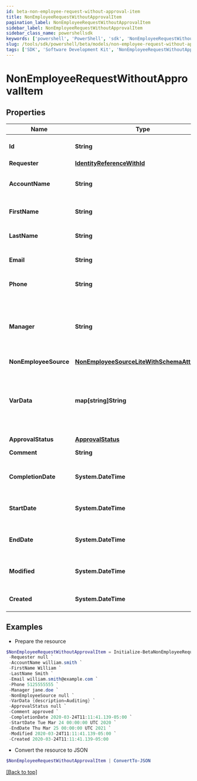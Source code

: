 ```yaml
---
id: beta-non-employee-request-without-approval-item
title: NonEmployeeRequestWithoutApprovalItem
pagination_label: NonEmployeeRequestWithoutApprovalItem
sidebar_label: NonEmployeeRequestWithoutApprovalItem
sidebar_class_name: powershellsdk
keywords: ['powershell', 'PowerShell', 'sdk', 'NonEmployeeRequestWithoutApprovalItem', 'BetaNonEmployeeRequestWithoutApprovalItem'] 
slug: /tools/sdk/powershell/beta/models/non-employee-request-without-approval-item
tags: ['SDK', 'Software Development Kit', 'NonEmployeeRequestWithoutApprovalItem', 'BetaNonEmployeeRequestWithoutApprovalItem']
---
```



# NonEmployeeRequestWithoutApprovalItem

## Properties

Name | Type | Description | Notes
------------ | ------------- | ------------- | -------------
**Id** | **String** | Non-Employee request id. | [optional] 
**Requester** | [**IdentityReferenceWithId**](identity-reference-with-id) |  | [optional] 
**AccountName** | **String** | Requested identity account name. | [optional] 
**FirstName** | **String** | Non-Employee's first name. | [optional] 
**LastName** | **String** | Non-Employee's last name. | [optional] 
**Email** | **String** | Non-Employee's email. | [optional] 
**Phone** | **String** | Non-Employee's phone. | [optional] 
**Manager** | **String** | The account ID of a valid identity to serve as this non-employee's manager. | [optional] 
**NonEmployeeSource** | [**NonEmployeeSourceLiteWithSchemaAttributes**](non-employee-source-lite-with-schema-attributes) |  | [optional] 
**VarData** | **map[string]String** | Additional attributes for a non-employee. Up to 10 custom attributes can be added. | [optional] 
**ApprovalStatus** | [**ApprovalStatus**](approval-status) |  | [optional] 
**Comment** | **String** | Comment of requester | [optional] 
**CompletionDate** | **System.DateTime** | When the request was completely approved. | [optional] 
**StartDate** | **System.DateTime** | Non-Employee employment start date. | [optional] 
**EndDate** | **System.DateTime** | Non-Employee employment end date. | [optional] 
**Modified** | **System.DateTime** | When the request was last modified. | [optional] 
**Created** | **System.DateTime** | When the request was created. | [optional] 

## Examples

- Prepare the resource
```powershell
$NonEmployeeRequestWithoutApprovalItem = Initialize-BetaNonEmployeeRequestWithoutApprovalItem  -Id ac10e21c-931c-1ef2-8193-1c51e7ff0003 `
 -Requester null `
 -AccountName william.smith `
 -FirstName William `
 -LastName Smith `
 -Email william.smith@example.com `
 -Phone 5125555555 `
 -Manager jane.doe `
 -NonEmployeeSource null `
 -VarData {description=Auditing} `
 -ApprovalStatus null `
 -Comment approved `
 -CompletionDate 2020-03-24T11:11:41.139-05:00 `
 -StartDate Tue Mar 24 00:00:00 UTC 2020 `
 -EndDate Thu Mar 25 00:00:00 UTC 2021 `
 -Modified 2020-03-24T11:11:41.139-05:00 `
 -Created 2020-03-24T11:11:41.139-05:00
```

- Convert the resource to JSON
```powershell
$NonEmployeeRequestWithoutApprovalItem | ConvertTo-JSON
```


[[Back to top]](#) 

